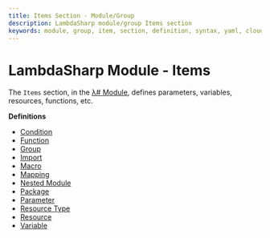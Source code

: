 ```yaml
---
title: Items Section - Module/Group
description: LambdaSharp module/group Items section
keywords: module, group, item, section, definition, syntax, yaml, cloudformation
---
```

# LambdaSharp Module - Items

The `Items` section, in the [λ# Module](Index.md), defines parameters, variables, resources, functions, etc.

__Definitions__
* [Condition](Module-Condition.md)
* [Function](Module-Function.md)
* [Group](Module-Group.md)
* [Import](Module-Import.md)
* [Macro](Module-Macro.md)
* [Mapping](Module-Mapping.md)
* [Nested Module](Module-Nested.md)
* [Package](Module-Package.md)
* [Parameter](Module-Parameter.md)
* [Resource Type](Module-ResourceType.md)
* [Resource](Module-Resource.md)
* [Variable](Module-Variable.md)
